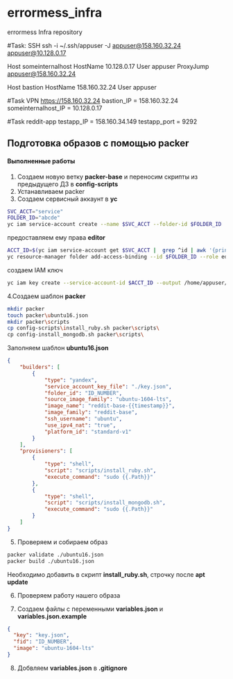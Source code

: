 # errormess_infra
errormess Infra repository

#Task: SSH
ssh -i ~/.ssh/appuser -J appuser@158.160.32.24 appuser@10.128.0.17

Host someinternalhost
        HostName 10.128.0.17
        User appuser
        ProxyJump appuser@158.160.32.24

Host bastion
        HostName 158.160.32.24
        User appuser

#Task VPN
https://158.160.32.24
bastion_IP = 158.160.32.24
someinternalhost_IP = 10.128.0.17

#Task reddit-app
testapp_IP = 158.160.34.149
testapp_port = 9292

## Подготовка образов с помощью packer

#### Выполненные работы

1. Создаем новую ветку **packer-base** и переносим скрипты из предыдущего ДЗ в **config-scripts**
2. Устанавливаем packer
3. Создаем сервисный аккаунт в **yc**
```bash
SVC_ACCT="service"
FOLDER_ID="abcde"
yc iam service-account create --name $SVC_ACCT --folder-id $FOLDER_ID
```
предоставляем ему права **editor**
```bash
ACCT_ID=$(yc iam service-account get $SVC_ACCT |  grep ^id | awk '{print $2}')
yc resource-manager folder add-access-binding --id $FOLDER_ID --role editor --service-account-id $ACCT_ID
```
создаем IAM ключ
```bash
yc iam key create --service-account-id $ACCT_ID --output /home/appuser/key.json
```
4.Создаем шаблон **packer**
```bash
mkdir packer
touch packer\ubuntu16.json
mkdir packer\scripts
cp config-scripts\install_ruby.sh packer\scripts\
cp config-install_mongodb.sh packer\scripts\
```
Заполняем шаблон **ubuntu16.json**
```json
{
    "builders": [
        {
            "type": "yandex",
            "service_account_key_file": "./key.json",
            "folder_id": "ID_NUMBER",
            "source_image_family": "ubuntu-1604-lts",
            "image_name": "reddit-base-{{timestamp}}",
            "image_family": "reddit-base",
            "ssh_username": "ubuntu",
            "use_ipv4_nat": "true",
            "platform_id": "standard-v1"
        }
    ],
    "provisioners": [
        {
            "type": "shell",
            "script": "scripts/install_ruby.sh",
            "execute_command": "sudo {{.Path}}"
        },
        {
            "type": "shell",
            "script": "scripts/install_mongodb.sh",
            "execute_command": "sudo {{.Path}}"
        }
    ]
}
```
5. Проверяем и собираем образ
```bash
packer validate ./ubuntu16.json
packer build ./ubuntu16.json
```
Необходимо добавить в скрипт **install_ruby.sh**, строчку после **apt update**

6. Проверяем работу нашего образа

7. Создаем файлы с переменными **variables.json** и **variables.json.example**
```json
{
  "key": "key.json",
  "fid": "ID_NUMBER",
  "image": "ubuntu-1604-lts"
}
```
8. Добвляем **variables.json** в **.gitignore**
